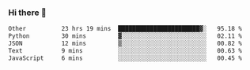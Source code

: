 ### Hi there 👋

<!--
**swolbroham/swolbroham** is a ✨ _special_ ✨ repository because its `README.md` (this file) appears on your GitHub profile.

Here are some ideas to get you started:

- 🔭 I’m currently working on ...
- 🌱 I’m currently learning ...
- 👯 I’m looking to collaborate on ...
- 🤔 I’m looking for help with ...
- 💬 Ask me about ...
- 📫 How to reach me: ...
- 😄 Pronouns: ...
- ⚡ Fun fact: ...
-->


<!--START_SECTION:waka-->

```txt
Other          23 hrs 19 mins  ███████████████████████▓░   95.18 %
Python         30 mins         ▓░░░░░░░░░░░░░░░░░░░░░░░░   02.11 %
JSON           12 mins         ▒░░░░░░░░░░░░░░░░░░░░░░░░   00.82 %
Text           9 mins          ░░░░░░░░░░░░░░░░░░░░░░░░░   00.63 %
JavaScript     6 mins          ░░░░░░░░░░░░░░░░░░░░░░░░░   00.45 %
```

<!--END_SECTION:waka-->
